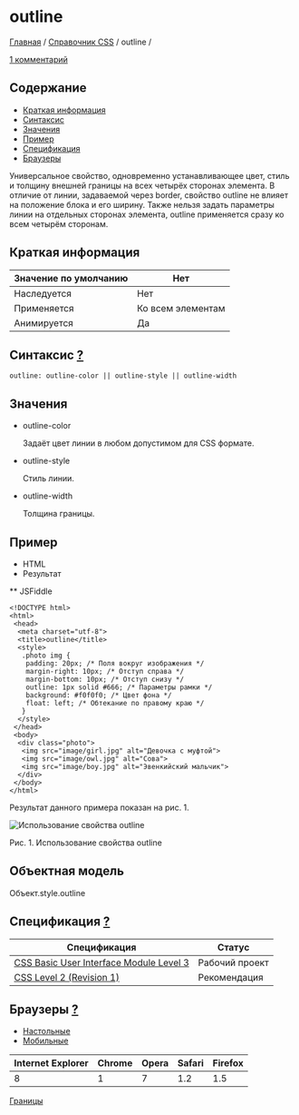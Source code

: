 # outline

[Главная](https://webref.ru/) / [Справочник CSS](https://webref.ru/css) / outline /

[1 комментарий](https://webref.ru/css/outline#disqus_thread)

## Содержание

- [Краткая информация](https://webref.ru/css/outline#field_css_info)
- [Синтаксис](https://webref.ru/css/outline#field_css_syntax)
- [Значения](https://webref.ru/css/outline#field_css_value)
- [Пример](https://webref.ru/css/outline#field_css_example)
- [Спецификация](https://webref.ru/css/outline#field_css_spec)
- [Браузеры](https://webref.ru/css/outline#field_css_browser)

Универсальное свойство, одновременно устанавливающее цвет, стиль и толщину внешней границы на всех четырёх сторонах элемента. В отличие от линии, задаваемой через border, свойство outline не влияет на положение блока и его ширину. Также нельзя задать параметры линии на отдельных сторонах элемента, outline применяется сразу ко всем четырём сторонам.

## Краткая информация

| Значение по умолчанию | Нет               |
| --------------------- | ----------------- |
| Наследуется           | Нет               |
| Применяется           | Ко всем элементам |
| Анимируется           | Да                |

## Синтаксис [?]()

```
outline: outline-color || outline-style || outline-width
```

## Значения

- outline-color

  Задаёт цвет линии в любом допустимом для CSS формате.

- outline-style

  Стиль линии.

- outline-width

  Толщина границы.

## Пример

- HTML
- Результат

** JSFiddle

```
<!DOCTYPE html>
<html>
 <head>
  <meta charset="utf-8">
  <title>outline</title>
  <style>
   .photo img {
    padding: 20px; /* Поля вокруг изображения */
    margin-right: 10px; /* Отступ справа */
    margin-bottom: 10px; /* Отступ снизу */
    outline: 1px solid #666; /* Параметры рамки */
    background: #f0f0f0; /* Цвет фона */
    float: left; /* Обтекание по правому краю */
   }
  </style>
 </head> 
 <body> 
  <div class="photo">
   <img src="image/girl.jpg" alt="Девочка с муфтой">
   <img src="image/owl.jpg" alt="Сова">
   <img src="image/boy.jpg" alt="Эвенкийский мальчик">
  </div>
 </body>
</html>
```

Результат данного примера показан на рис. 1.

![Использование свойства outline](https://webref.ru/assets/images/css/css_outline.png)

Рис. 1. Использование свойства outline

## Объектная модель

Объект.style.outline

## Спецификация [?]()

| Спецификация                             | Статус         |
| ---------------------------------------- | -------------- |
| [CSS Basic User Interface Module Level 3](http://dev.w3.org/csswg/css3-ui/#outline) | Рабочий проект |
| [CSS Level 2 (Revision 1)](http://www.w3.org/TR/CSS2/ui.html#propdef-outline) | Рекомендация   |

## Браузеры [?]()

- [Настольные](https://webref.ru/css/outline#desktop)
- [Мобильные](https://webref.ru/css/outline#mobile)

| Internet Explorer | Chrome | Opera | Safari | Firefox |
| ----------------- | ------ | ----- | ------ | ------- |
| 8                 | 1      | 7     | 1.2    | 1.5     |

[Границы](https://webref.ru/css/type/border)